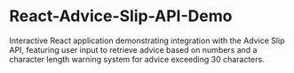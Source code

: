 # React-Advice-Slip-API-Demo
Interactive React application demonstrating integration with the Advice Slip API, featuring user input to retrieve advice based on numbers and a character length warning system for advice exceeding 30 characters.
